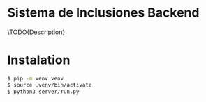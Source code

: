 # Sistema de Inclusiones Backend

\TODO{Description}

# Instalation

```bash
$ pip -m venv venv
$ source .venv/bin/activate
$ python3 server/run.py